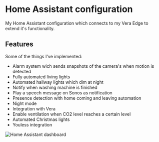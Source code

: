 Home Assistant configuration
============================
My Home Assistant configuration which connects to my Vera Edge to extend it's functionality.

Features
--------
Some of the things I've implemented:

* Alarm system wich sends snapshots of the camera's when motion is detected
* Fully automated living lights
* Automated hallway lights which dim at night
* Notify when washing machine is finished
* Play a speech message on Sonos as notification
* Presence detection with home coming and leaving automation
* Night mode
* Integration with Vera
* Enable ventilation when CO2 level reaches a certain level
* Automated Christmas lights
* Youless integration


![Home Assistant dashboard](https://www.trafex.nl/wp-content/uploads/2016/10/Selection_525.png "Home Assistant dashboard")

